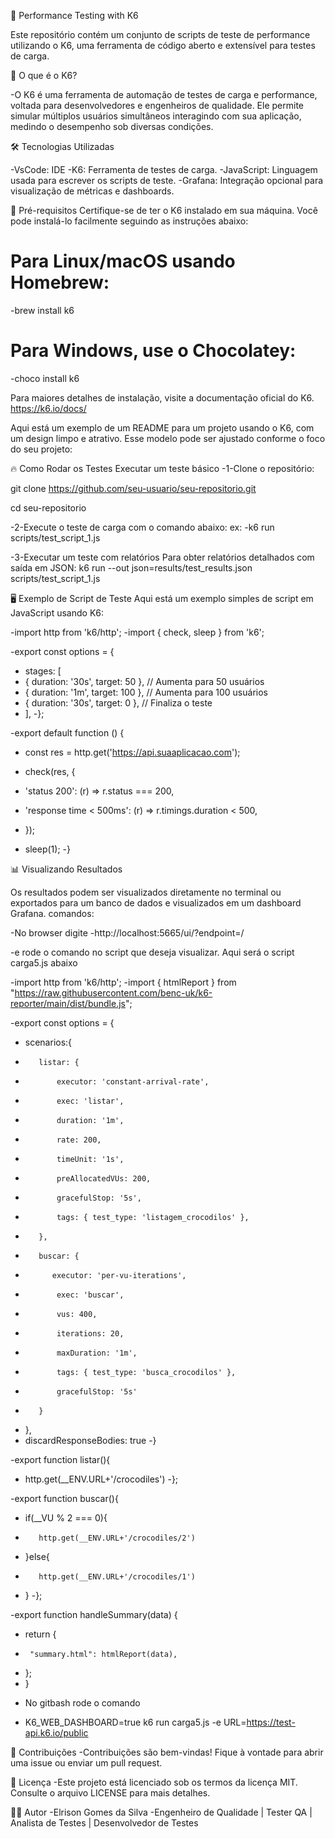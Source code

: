 🌟 Performance Testing with K6

Este repositório contém um conjunto de scripts de teste de performance utilizando o K6, uma ferramenta de código aberto e extensível para testes de carga.

🚀 O que é o K6?


-O K6 é uma ferramenta de automação de testes de carga e performance, voltada para desenvolvedores e engenheiros de qualidade. Ele permite simular múltiplos usuários simultâneos interagindo com sua aplicação, medindo o desempenho sob diversas condições.

🛠️ Tecnologias Utilizadas

-VsCode: IDE
-K6: Ferramenta de testes de carga.
-JavaScript: Linguagem usada para escrever os scripts de teste.
-Grafana: Integração opcional para visualização de métricas e dashboards.

🚧 Pré-requisitos
Certifique-se de ter o K6 instalado em sua máquina. Você pode instalá-lo facilmente seguindo as instruções abaixo:

# Para Linux/macOS usando Homebrew:
-brew install k6

# Para Windows, use o Chocolatey:
-choco install k6

Para maiores detalhes de instalação, visite a documentação oficial do K6.  https://k6.io/docs/


Aqui está um exemplo de um README para um projeto usando o K6, com um design limpo e atrativo. Esse modelo pode ser ajustado conforme o foco do seu projeto:


🔥 Como Rodar os Testes
Executar um teste básico
-1-Clone o repositório:

git clone https://github.com/seu-usuario/seu-repositorio.git

cd seu-repositorio

-2-Execute o teste de carga com o comando abaixo:
ex:
-k6 run scripts/test_script_1.js

-3-Executar um teste com relatórios
Para obter relatórios detalhados com saída em JSON: k6 run --out json=results/test_results.json scripts/test_script_1.js

🖥️ Exemplo de Script de Teste
Aqui está um exemplo simples de script em JavaScript usando K6:

-import http from 'k6/http';
-import { check, sleep } from 'k6';

-export const options = {
-  stages: [
-    { duration: '30s', target: 50 },  // Aumenta para 50 usuários
-    { duration: '1m', target: 100 },  // Aumenta para 100 usuários
-    { duration: '30s', target: 0 },   // Finaliza o teste
-  ],
-};

-export default function () {
-  const res = http.get('https://api.suaaplicacao.com');
  
-  check(res, {
-    'status 200': (r) => r.status === 200,
-    'response time < 500ms': (r) => r.timings.duration < 500,
-  });
-  sleep(1);
-}

📊 Visualizando Resultados


Os resultados podem ser visualizados diretamente no terminal ou exportados para um banco de dados e visualizados em um dashboard Grafana.
comandos:

-No browser digite
-http://localhost:5665/ui/?endpoint=/

-e rode o comando no script que deseja visualizar. Aqui será o script carga5.js abaixo

-import http from 'k6/http';
-import { htmlReport } from "https://raw.githubusercontent.com/benc-uk/k6-reporter/main/dist/bundle.js";

-export const options = {
-    scenarios:{
-        listar: {
-            executor: 'constant-arrival-rate',
-            exec: 'listar',
-            duration: '1m',
-            rate: 200,
-            timeUnit: '1s',
-            preAllocatedVUs: 200,
-            gracefulStop: '5s',
-            tags: { test_type: 'listagem_crocodilos' },

-        },
-        buscar: {
-           executor: 'per-vu-iterations',
-            exec: 'buscar',
-            vus: 400,
-            iterations: 20,
-            maxDuration: '1m',
-            tags: { test_type: 'busca_crocodilos' },
-            gracefulStop: '5s'
-        }
-    },
-    discardResponseBodies: true
-}

-export function listar(){
-    http.get(__ENV.URL+'/crocodiles')
-};

-export function buscar(){
-    if(__VU % 2 === 0){
-        http.get(__ENV.URL+'/crocodiles/2')
-    }else{
-        http.get(__ENV.URL+'/crocodiles/1')
-    }
-};

-export function handleSummary(data) {
-    return {
-      "summary.html": htmlReport(data),
-    };
-  }

  * No gitbash rode o comando

-  K6_WEB_DASHBOARD=true k6 run carga5.js -e URL=https://test-api.k6.io/public

🤝 Contribuições
-Contribuições são bem-vindas! Fique à vontade para abrir uma issue ou enviar um pull request.

📄 Licença
-Este projeto está licenciado sob os termos da licença MIT. Consulte o arquivo LICENSE para mais detalhes.

🧑‍💻 Autor
-Elrison Gomes da Silva
-Engenheiro de Qualidade | Tester QA | Analista de Testes | Desenvolvedor de Testes